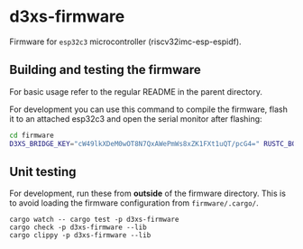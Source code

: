 # d3xs-firmware

Firmware for `esp32c3` microcontroller (riscv32imc-esp-espidf).

## Building and testing the firmware

For basic usage refer to the regular README in the parent directory.

For development you can use this command to compile the firmware, flash it to an attached esp32c3 and open the serial monitor after flashing:

```sh
cd firmware
D3XS_BRIDGE_KEY="cW49lkXDeM0wOT8N7QxAWePmWs8xZK1FXt1uQT/pcG4=" RUSTC_BOOTSTRAP=1 cargo espflash flash --release -M
```

## Unit testing

For development, run these from **outside** of the firmware directory. This is to avoid loading the firmware configuration from `firmware/.cargo/`.
```
cargo watch -- cargo test -p d3xs-firmware
cargo check -p d3xs-firmware --lib
cargo clippy -p d3xs-firmware --lib
```
